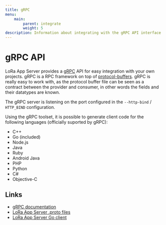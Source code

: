 ```yaml
---
title: gRPC
menu:
    main:
        parent: integrate
        weight: 5
description: Information about integrating with the gRPC API interface.
---
```


# gRPC API

LoRa App Server provides a [gRPC](http://www.grpc.io/) API for easy integration
with your own projects. gRPC is a RPC framework on top of [protocol-buffers](https://developers.google.com/protocol-buffers/).
gRPC is really easy to work with, as the protocol buffer file can be seen as
a contract between the provider and consumer, in other words the fields and
their datatypes are known.

The gRPC server is listening on the port configured in the
`--http-bind` / `HTTP_BIND` configuration.

Using the gRPC toolset, it is possible to generate client code for the following
languages (officially suported by gRPC):

* C++
* Go (included)
* Node.js
* Java
* Ruby
* Android Java
* PHP
* Python
* C#
* Objective-C

## Links

* [gRPC documentation](http://www.grpc.io/)
* [LoRa App Server .proto files](https://github.com/brocaar/lora-app-server/tree/master/api)
* [LoRa App Server Go client](https://godoc.org/github.com/brocaar/lora-app-server/api)
